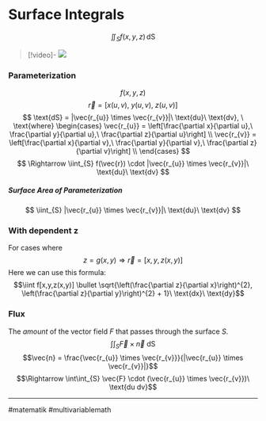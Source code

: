 # Surface Integrals
$$\iint_{S}f(x,y,z) \,\text{dS}$$
>[!video]-
>![](https://www.youtube.com/watch?v=Gml1HT4y3_c)
### Parameterization
$$f(x,y,z)$$
$$\vec{r} = [x(u,v),\ y(u,v),\ z(u,v)]$$
$$
\text{dS} = |\vec{r_{u}} \times \vec{r_{v}}|\ \text{du}\ \text{dv}, \ \text{where}
\begin{cases}
\vec{r_{u}} = \left[\frac{\partial x}{\partial u},\ \frac{\partial y}{\partial u},\ \frac{\partial z}{\partial u}\right] \\
\vec{r_{v}} = \left[\frac{\partial x}{\partial v},\ \frac{\partial y}{\partial v},\ \frac{\partial z}{\partial v}\right] \\
\end{cases}
$$
$$
\Rightarrow \iint_{S} f(\vec{r}) \cdot |\vec{r_{u}} \times \vec{r_{v}}|\ \text{du}\ \text{dv}
$$

##### Surface Area of Parameterization
$$
\iint_{S} |\vec{r_{u}} \times \vec{r_{v}}|\ \text{du}\ \text{dv}
$$


### With dependent z
For cases where
$$z = g(x, y) \Rightarrow \vec{r} = [x, y ,z(x,y)]$$
Here we can use this formula:
$$\iint f[x,y,z(x,y)] \bullet \sqrt{\left(\frac{\partial z}{\partial x}\right)^{2}, \left(\frac{\partial z}{\partial y}\right)^{2} + 1}\ \text{dx}\ \text{dy}$$
### Flux
The *amount* of the vector field $F$ that passes through the surface $S$.
$$\int\int_{S} \vec{F} \times \vec{n}\ \text{dS}$$
$$\vec{n} = \frac{\vec{r_{u}} \times \vec{r_{v}}}{|\vec{r_{u}} \times \vec{r_{v}}|}$$
$$\Rightarrow \int\int_{S} \vec{F} \cdot (\vec{r_{u}} \times \vec{r_{v}})\ \text{du dv}$$

---
#matematik #multivariablemath
